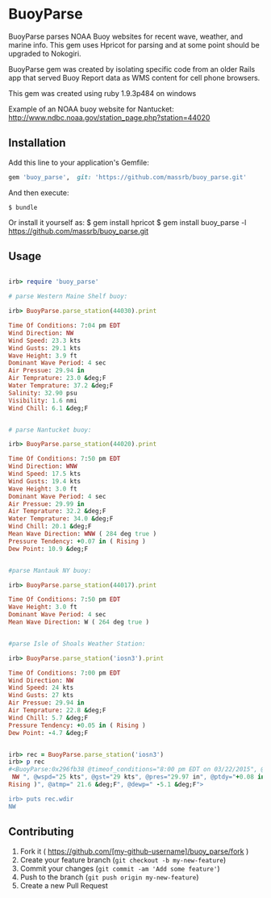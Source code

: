 # BuoyParse

 BuoyParse parses NOAA Buoy websites for recent wave, weather, and marine info.
 This gem uses Hpricot for parsing and at some point should be upgraded to Nokogiri.
  
 BuoyParse gem was created by isolating specific code from an older Rails app that served
 Buoy Report data as WMS content for cell phone browsers.
 
 This gem was created using ruby 1.9.3p484 on windows

 
 Example of an NOAA buoy website for Nantucket:
 http://www.ndbc.noaa.gov/station_page.php?station=44020
 

 

## Installation

Add this line to your application's Gemfile:

```ruby
gem 'buoy_parse',  git: 'https://github.com/massrb/buoy_parse.git'
```

And then execute:

    $ bundle

Or install it yourself as:
    $ gem install hpricot
    $ gem install buoy_parse -l https://github.com/massrb/buoy_parse.git

## Usage


```ruby

irb> require 'buoy_parse'

# parse Western Maine Shelf buoy:

irb> BuoyParse.parse_station(44030).print

Time Of Conditions: 7:04 pm EDT
Wind Direction: NW
Wind Speed: 23.3 kts
Wind Gusts: 29.1 kts
Wave Height: 3.9 ft
Dominant Wave Period: 4 sec
Air Pressue: 29.94 in
Air Temprature: 23.0 &deg;F
Water Temprature: 37.2 &deg;F
Salinity: 32.90 psu
Visibility: 1.6 nmi
Wind Chill: 6.1 &deg;F


# parse Nantucket buoy:

irb> BuoyParse.parse_station(44020).print

Time Of Conditions: 7:50 pm EDT
Wind Direction: WNW
Wind Speed: 17.5 kts
Wind Gusts: 19.4 kts
Wave Height: 3.0 ft
Dominant Wave Period: 4 sec
Air Pressue: 29.99 in
Air Temprature: 32.2 &deg;F
Water Temprature: 34.0 &deg;F
Wind Chill: 20.1 &deg;F
Mean Wave Direction: WNW ( 284 deg true )
Pressure Tendency: +0.07 in ( Rising )
Dew Point: 10.9 &deg;F


#parse Mantauk NY buoy:

irb> BuoyParse.parse_station(44017).print

Time Of Conditions: 7:50 pm EDT
Wave Height: 3.0 ft
Dominant Wave Period: 4 sec
Mean Wave Direction: W ( 264 deg true )


#parse Isle of Shoals Weather Station:

irb> BuoyParse.parse_station('iosn3').print

Time Of Conditions: 7:00 pm EDT
Wind Direction: NW
Wind Speed: 24 kts
Wind Gusts: 27 kts
Air Pressue: 29.94 in
Air Temprature: 22.8 &deg;F
Wind Chill: 5.7 &deg;F
Pressure Tendency: +0.05 in ( Rising )
Dew Point: -4.7 &deg;F


irb> rec = BuoyParse.parse_station('iosn3')
irb> p rec
#<BuoyParse:0x296fb38 @timeof_conditions="8:00 pm EDT on 03/22/2015", @wdir="
 NW ", @wspd="25 kts", @gst="29 kts", @pres="29.97 in", @ptdy="+0.08 in (
Rising )", @atmp=" 21.6 &deg;F", @dewp=" -5.1 &deg;F">

irb> puts rec.wdir
NW
````



## Contributing

1. Fork it ( https://github.com/[my-github-username]/buoy_parse/fork )
2. Create your feature branch (`git checkout -b my-new-feature`)
3. Commit your changes (`git commit -am 'Add some feature'`)
4. Push to the branch (`git push origin my-new-feature`)
5. Create a new Pull Request
